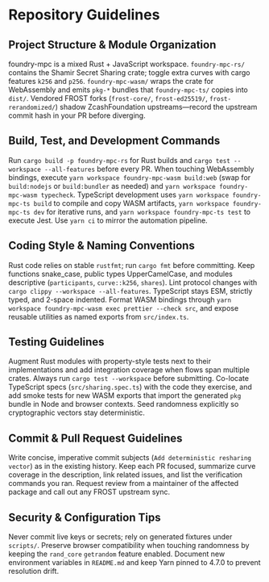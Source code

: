 # Repository Guidelines

## Project Structure & Module Organization
foundry-mpc is a mixed Rust + JavaScript workspace. `foundry-mpc-rs/` contains the Shamir Secret Sharing crate; toggle extra curves with cargo features `k256` and `p256`. `foundry-mpc-wasm/` wraps the crate for WebAssembly and emits `pkg-*` bundles that `foundry-mpc-ts/` copies into `dist/`. Vendored FROST forks (`frost-core/`, `frost-ed25519/`, `frost-rerandomized/`) shadow ZcashFoundation upstreams—record the upstream commit hash in your PR before diverging.

## Build, Test, and Development Commands
Run `cargo build -p foundry-mpc-rs` for Rust builds and `cargo test --workspace --all-features` before every PR. When touching WebAssembly bindings, execute `yarn workspace foundry-mpc-wasm build:web` (swap for `build:nodejs` or `build:bundler` as needed) and `yarn workspace foundry-mpc-wasm typecheck`. TypeScript development uses `yarn workspace foundry-mpc-ts build` to compile and copy WASM artifacts, `yarn workspace foundry-mpc-ts dev` for iterative runs, and `yarn workspace foundry-mpc-ts test` to execute Jest. Use `yarn ci` to mirror the automation pipeline.

## Coding Style & Naming Conventions
Rust code relies on stable `rustfmt`; run `cargo fmt` before committing. Keep functions snake_case, public types UpperCamelCase, and modules descriptive (`participants`, `curve::k256`, `shares`). Lint protocol changes with `cargo clippy --workspace --all-features`. TypeScript stays ESM, strictly typed, and 2-space indented. Format WASM bindings through `yarn workspace foundry-mpc-wasm exec prettier --check src`, and expose reusable utilities as named exports from `src/index.ts`.

## Testing Guidelines
Augment Rust modules with property-style tests next to their implementations and add integration coverage when flows span multiple crates. Always run `cargo test --workspace` before submitting. Co-locate TypeScript specs (`src/sharing.spec.ts`) with the code they exercise, and add smoke tests for new WASM exports that import the generated `pkg` bundle in Node and browser contexts. Seed randomness explicitly so cryptographic vectors stay deterministic.

## Commit & Pull Request Guidelines
Write concise, imperative commit subjects (`Add deterministic resharing vector`) as in the existing history. Keep each PR focused, summarize curve coverage in the description, link related issues, and list the verification commands you ran. Request review from a maintainer of the affected package and call out any FROST upstream sync.

## Security & Configuration Tips
Never commit live keys or secrets; rely on generated fixtures under `scripts/`. Preserve browser compatibility when touching randomness by keeping the `rand_core` `getrandom` feature enabled. Document new environment variables in `README.md` and keep Yarn pinned to 4.7.0 to prevent resolution drift.
